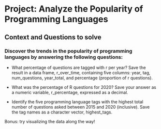 # Project: Analyze the Popularity of Programming Languages
## Context and Questions to solve

### Discover the trends in the popularity of programming languages by answering the following questions:

- What percentage of questions are tagged with r per year? Save the result in a data frame, r_over_time, containing five columns: year, tag, num_questions, year_total, and percentage (proportion of r questions).

- What was the percentage of R questions for 2020? Save your answer as a numeric variable, r_percentage, expressed as a decimal.

- Identify the five programming language tags with the highest total number of questions asked between 2015 and 2020 (inclusive). Save the tag names as a character vector, highest_tags.

Bonus: try visualizing the data along the way!
